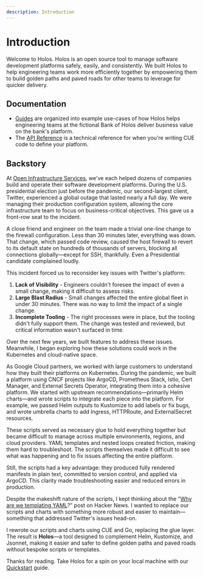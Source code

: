 ```yaml
---
description: Introduction
---
```


# Introduction

Welcome to Holos.  Holos is an open source tool to manage software development
platforms safely, easily, and consistently.  We built Holos to help engineering
teams work more efficiently together by empowering them to build golden paths
and paved roads for other teams to leverage for quicker delivery.

## Documentation

- [Guides] are organized into example use-cases of how Holos helps engineering
teams at the fictional Bank of Holos deliver business value on the bank's
platform.
- The [API Reference] is a technical reference for when you're writing CUE code to define your platform.

## Backstory

At [Open Infrastructure Services], we've each helped dozens of companies build and operate their software development platforms. During the U.S. presidential election just before the pandemic, our second-largest client, Twitter, experienced a global outage that lasted nearly a full day. We were managing their production configuration system, allowing the core infrastructure team to focus on business-critical objectives. This gave us a front-row seat to the incident.

A close friend and engineer on the team made a trivial one-line change to the firewall configuration. Less than 30 minutes later, everything was down. That change, which passed code review, caused the host firewall to revert to its default state on hundreds of thousands of servers, blocking all connections globally—except for SSH, thankfully. Even a Presidential candidate complained loudly.

This incident forced us to reconsider key issues with Twitter's platform:

1. **Lack of Visibility** - Engineers couldn't foresee the impact of even a small change, making it difficult to assess risks.
2. **Large Blast Radius** - Small changes affected the entire global fleet in under 30 minutes. There was no way to limit the impact of a single change.
3. **Incomplete Tooling** - The right processes were in place, but the tooling didn't fully support them. The change was tested and reviewed, but critical information wasn't surfaced in time.

Over the next few years, we built features to address these issues. Meanwhile, I began exploring how these solutions could work in the Kubernetes and cloud-native space.

As Google Cloud partners, we worked with large customers to understand how they built their platforms on Kubernetes. During the pandemic, we built a platform using CNCF projects like ArgoCD, Prometheus Stack, Istio, Cert Manager, and External Secrets Operator, integrating them into a cohesive platform. We started with upstream recommendations—primarily Helm charts—and wrote scripts to integrate each piece into the platform. For example, we passed Helm outputs to Kustomize to add labels or fix bugs, and wrote umbrella charts to add Ingress, HTTPRoute, and ExternalSecret resources.

These scripts served as necessary glue to hold everything together but became difficult to manage across multiple environments, regions, and cloud providers. YAML templates and nested loops created friction, making them hard to troubleshoot. The scripts themselves made it difficult to see what was happening and to fix issues affecting the entire platform.

Still, the scripts had a key advantage: they produced fully rendered manifests in plain text, committed to version control, and applied via ArgoCD. This clarity made troubleshooting easier and reduced errors in production.

Despite the makeshift nature of the scripts, I kept thinking about the "[Why are we templating YAML]?" post on Hacker News. I wanted to replace our scripts and charts with something more robust and easier to maintain—something that addressed Twitter's issues head-on.

I rewrote our scripts and charts using CUE and Go, replacing the glue layer. The result is **Holos**—a tool designed to complement Helm, Kustomize, and Jsonnet, making it easier and safer to define golden paths and paved roads without bespoke scripts or templates.

Thanks for reading. Take Holos for a spin on your local machine with our [Quickstart] guide.

[Guides]: /docs/guides/
[API Reference]: /docs/api/
[Quickstart]: /docs/quickstart/
[CUE]: https://cuelang.org/
[Author API]: /docs/api/author/
[Core API]: /docs/api/core/
[Open Infrastructure Services]: https://openinfrastructure.co/
[Why are we templating YAML]: https://hn.algolia.com/?dateRange=all&page=0&prefix=false&query=https%3A%2F%2Fleebriggs.co.uk%2Fblog%2F2019%2F02%2F07%2Fwhy-are-we-templating-yaml&sort=byDate&type=story
